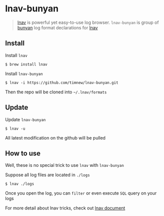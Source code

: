 lnav-bunyan
============

> [lnav] is powerful yet easy-to-use log browser.
> `lnav-bunyan` is group of [bunyan] log format declarations for [lnav]

## Install

Install `lnav`
```shell
$ brew install lnav
```

Install `lnav-bunyan`
```shell
$ lnav -i https://github.com/timnew/lnav-bunyan.git
```
Then the repo will be cloned into `~/.lnav/formats`

## Update

Update `lnav-bunyan`
```shell
$ lnav -u
```
All latest modification on the github will be pulled

## How to use

Well, these is no special trick to use `lnav` with `lnav-bunyan`

Suppose all log files are located in `./logs`

```shell
$ lnav ./logs
```

Once you open the log, you can `filter` or even execute `SQL` query on your logs

For more detail about lnav tricks, check out [lnav document]

[lnav]: http://lnav.org/
[bunyan]: https://github.com/trentm/node-bunyan
[lnav document]: http://lnav.readthedocs.org/en/latest/
